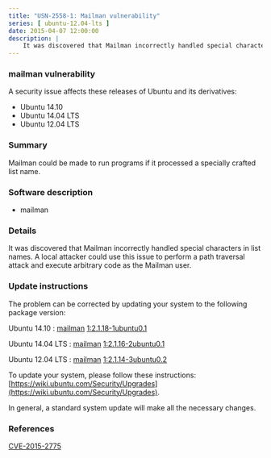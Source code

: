 ```yaml
---
title: "USN-2558-1: Mailman vulnerability"
series: [ ubuntu-12.04-lts ]
date: 2015-04-07 12:00:00
description: |
    It was discovered that Mailman incorrectly handled special characters in list names. A local attacker could use this issue to perform a path traversal attack and execute arbitrary code as the Mailman user. 
--- 
```

 
### mailman vulnerability

A security issue affects these releases of Ubuntu and its derivatives:

* Ubuntu 14.10
* Ubuntu 14.04 LTS
* Ubuntu 12.04 LTS

### Summary

Mailman could be made to run programs if it processed a specially crafted list name.

### Software description

* mailman 

### Details

It was discovered that Mailman incorrectly handled special characters in list names. A local attacker could use this issue to perform a path traversal attack and execute arbitrary code as the Mailman user. 

### Update instructions

The problem can be corrected by updating your system to the following package version:

Ubuntu 14.10
 : [mailman](https://launchpad.net/ubuntu/+source/mailman) <span> [1:2.1.18-1ubuntu0.1](https://launchpad.net/ubuntu/+source/mailman/1:2.1.18-1ubuntu0.1) </span> 

Ubuntu 14.04 LTS
 : [mailman](https://launchpad.net/ubuntu/+source/mailman) <span> [1:2.1.16-2ubuntu0.1](https://launchpad.net/ubuntu/+source/mailman/1:2.1.16-2ubuntu0.1) </span> 

Ubuntu 12.04 LTS
 : [mailman](https://launchpad.net/ubuntu/+source/mailman) <span> [1:2.1.14-3ubuntu0.2](https://launchpad.net/ubuntu/+source/mailman/1:2.1.14-3ubuntu0.2) </span> 

To update your system, please follow these instructions: [https://wiki.ubuntu.com/Security/Upgrades](https://wiki.ubuntu.com/Security/Upgrades).

In general, a standard system update will make all the necessary changes. 

### References

 [CVE-2015-2775](http://people.ubuntu.com/~ubuntu-security/cve/CVE-2015-2775)
 
